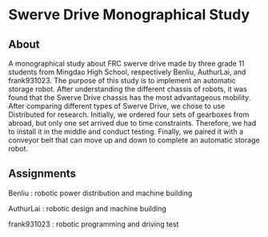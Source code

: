 # Swerve Drive Monographical Study

## About
A monographical study about FRC swerve drive made by three grade 11 students from Mingdao High School, respectively Benliu, AuthurLai, and frank931023. The purpose of this study is to implement an automatic storage robot. After understanding the different chassis of robots, it was found that the Swerve Drive chassis has the most advantageous mobility. After comparing different types of Swerve Drive, we chose to use Distributed for research. Initially, we ordered four sets of gearboxes from abroad, but only one set arrived due to time constraints. Therefore, we had to install it in the middle and conduct testing. Finally, we paired it with a conveyor belt that can move up and down to complete an automatic storage robot.

## Assignments
Benliu : robotic power distribution and machine building

AuthurLai : robotic design and machine building

frank931023 : robotic programming and driving test




